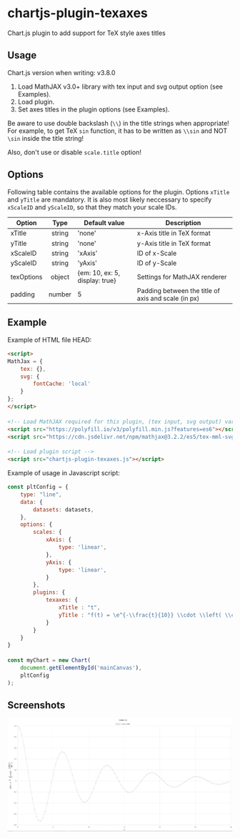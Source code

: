 # chartjs-plugin-texaxes
Chart.js plugin to add support for TeX style axes titles

## Usage

Chart.js version when writing: v3.8.0

1. Load MathJAX v3.0+ library with tex input and svg output option (see Examples).
2. Load plugin.
3. Set axes titles in the plugin options (see Examples).

Be aware to use double backslash (`\\`) in the title strings when appropriate! For example, to get TeX `sin` function, it has to be written as `\\sin` and NOT `\sin` inside the title string!

Also, don't use or disable `scale.title` option!

## Options

Following table contains the available options for the plugin. Options `xTitle` and `yTitle` are mandatory. It is also most likely neccessary to specify `xScaleID` and `yScaleID`, so that they match your scale IDs.

| Option  | Type | Default value | Description |
| -- | :--: | -- | -- |
| xTitle | string | 'none'  | x-Axis title in TeX format |
| yTitle | string | 'none'  | y-Axis title in TeX format |
| xScaleID  | string | 'xAxis'  | ID of x-Scale |
| yScaleID | string | 'yAxis'  | ID of y-Scale |
| texOptions | object | {em: 10, ex: 5, display: true}  | Settings for MathJAX renderer |
| padding | number | 5   | Padding between the title of axis and scale (in px) |

## Example

Example of HTML file HEAD:
```html
<script>
MathJax = {
	tex: {},
	svg: {
		fontCache: 'local'
	}
};
</script>

<!-- Load MathJAX required for this plugin, (tex input, svg output) variant -->
<script src="https://polyfill.io/v3/polyfill.min.js?features=es6"></script>
<script src="https://cdn.jsdelivr.net/npm/mathjax@3.2.2/es5/tex-mml-svg.js"></script>

<!-- Load plugin script -->
<script src="chartjs-plugin-texaxes.js"></script>
```

Example of usage in Javascript script:
```javascript
const pltConfig = {
	type: "line",
	data: {
		datasets: datasets,
	},
	options: {
		scales: {
			xAxis: {
				type: 'linear',
			},
			yAxis: {
				type: 'linear',
			}
		},
		plugins: {
			texaxes: {
				xTitle : "t",
				yTitle : "f(t) = \e^{-\\frac{t}{10}} \\cdot \\left( \\cos (t) + \\frac{\\sin(t)}{10} \\right)",
			}
		}
	}
}

const myChart = new Chart(
	document.getElementById('mainCanvas'),
	pltConfig
);
```

## Screenshots

![Plugin output example](example_screenshot.png)
